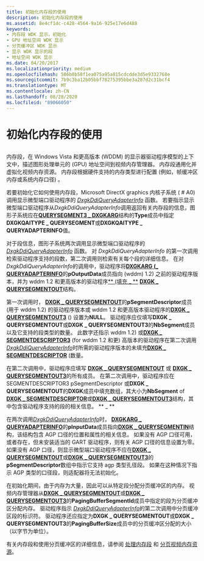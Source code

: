 ```yaml
---
title: 初始化内存段的使用
description: 初始化内存段的使用
ms.assetid: 8e4cf1dc-c428-4564-9a16-925e17e6d488
keywords:
- 内存段 WDK 显示，初始化
- GPU 地址空间 WDK 显示
- 分页缓冲区 WDK 显示
- 显示 WDK 显示的段
- 地址空间 WDK 显示
ms.date: 04/20/2017
ms.localizationpriority: medium
ms.openlocfilehash: 586b8b58f1ea075a95a815cdcdde3d5e9332768e
ms.sourcegitcommit: 7b9c3ba12b05bbf78275395bbe3a287d2c31bcf4
ms.translationtype: MT
ms.contentlocale: zh-CN
ms.lasthandoff: 08/28/2020
ms.locfileid: "89066050"
---
```

# <a name="initializing-use-of-memory-segments"></a>初始化内存段的使用


## <span id="ddk_initializing_use_of_memory_segments_gg"></span><span id="DDK_INITIALIZING_USE_OF_MEMORY_SEGMENTS_GG"></span>


内存段，在 Windows Vista 和更高版本 (WDDM) 的显示器驱动程序模型的上下文中，描述图形处理单元的 (GPU) 地址空间到视频内存管理器。 内存段通用化并虚拟化视频内存资源。 内存段根据硬件支持的内存类型进行配置 (例如，帧缓冲区内存或系统内存口径) 。

若要初始化它如何使用内存段，Microsoft DirectX graphics 内核子系统 ( # A0) 调用显示微型端口驱动程序的 [*DxgkDdiQueryAdapterInfo*](/windows-hardware/drivers/ddi/d3dkmddi/nc-d3dkmddi-dxgkddi_queryadapterinfo) 函数。 若要指示显示微型端口驱动程序从*DxgkDdiQueryAdapterInfo*调用返回有关内存段的信息，图形子系统应在[**QUERYSEGMENT3 \_ DXGKARG**](/windows-hardware/drivers/ddi/d3dkmddi/ns-d3dkmddi-_dxgkarg_queryadapterinfo)结构的**Type**成员中指定**DXGKQAITYPE \_ QUERYSEGMENT**或**DXGKQAITYPE \_ QUERYADAPTERINFO**值。

对于段信息，图形子系统两次调用显示微型端口驱动程序的 [*DxgkDdiQueryAdapterInfo*](/windows-hardware/drivers/ddi/d3dkmddi/nc-d3dkmddi-dxgkddi_queryadapterinfo) 函数。 对 *DxgkDdiQueryAdapterInfo* 的第一次调用检索驱动程序支持的段数，第二次调用则检索有关每个段的详细信息。 在对*DxgkDdiQueryAdapterInfo*的调用中，驱动程序将[**DXGKARG (\_ QUERYADAPTERINFO**](/windows-hardware/drivers/ddi/d3dkmddi/ns-d3dkmddi-_dxgkarg_queryadapterinfo)的**pOutputData**成员指向 (wddm) 1.2) 之前的驱动程序版本，并为 wddm 1.2 和更高版本的驱动程序[** (填充 \_ **](/windows-hardware/drivers/ddi/d3dkmddi/ns-d3dkmddi-_dxgk_querysegmentout) [**DXGK \_ QUERYSEGMENTOUT**](/windows-hardware/drivers/ddi/d3dkmddi/ns-d3dkmddi-_dxgk_querysegmentout3)结构。

第一次调用时， [**DXGK \_ QUERYSEGMENTOUT**](/windows-hardware/drivers/ddi/d3dkmddi/ns-d3dkmddi-_dxgk_querysegmentout)的**pSegmentDescriptor**成员 (用于 wddm 1.2) 的驱动程序版本或 wddm 1.2 和更高版本驱动程序的[**DXGK \_ QUERYSEGMENTOUT3**](/windows-hardware/drivers/ddi/d3dkmddi/ns-d3dkmddi-_dxgk_querysegmentout3) () 设置为**NULL**。 驱动程序应仅填写**DXGK \_ QUERYSEGMENTOUT**或**DXGK \_ QUERYSEGMENTOUT3**的**NbSegment**成员以及它支持的段类型的数量。 此数字还指示 wddm 1.2) 或[**DXGK \_ SEGMENTDESCRIPTOR3**](/windows-hardware/drivers/ddi/d3dkmddi/ns-d3dkmddi-_dxgk_segmentdescriptor3) (for wddm 1.2 和更) 高版本的驱动程序在第二次调用[*DxgkDdiQueryAdapterInfo*](/windows-hardware/drivers/ddi/d3dkmddi/nc-d3dkmddi-dxgkddi_queryadapterinfo)时所需的驱动程序版本的未填充[**DXGK \_ SEGMENTDESCRIPTOR**](/windows-hardware/drivers/ddi/d3dkmddi/ns-d3dkmddi-_dxgk_segmentdescriptor) (数量。

在第二次调用中，驱动程序应填写 [**DXGK \_ QUERYSEGMENTOUT**](/windows-hardware/drivers/ddi/d3dkmddi/ns-d3dkmddi-_dxgk_querysegmentout) 或 [**DXGK \_ QUERYSEGMENTOUT3**](/windows-hardware/drivers/ddi/d3dkmddi/ns-d3dkmddi-_dxgk_querysegmentout3)的所有成员。 在第二次调用中，驱动程序应在 SEGMENTDESCRIPTOR3 pSegmentDescriptor 或**DXGK \_ QUERYSEGMENTOUT**的**DXGK**成员中填充数组，其大小为**NbSegment** of [**DXGK \_ SEGMENTDESCRIPTOR**](/windows-hardware/drivers/ddi/d3dkmddi/ns-d3dkmddi-_dxgk_segmentdescriptor)或[**DXGK \_ QUERYSEGMENTOUT3**](/windows-hardware/drivers/ddi/d3dkmddi/ns-d3dkmddi-_dxgk_segmentdescriptor3)结构，其中包含驱动程序支持的段的相关信息。 ** \_ **

在两次调用[*DxgkDdiQueryAdapterInfo*](/windows-hardware/drivers/ddi/d3dkmddi/nc-d3dkmddi-dxgkddi_queryadapterinfo)时， [**DXGKARG \_ QUERYADAPTERINFO**](/windows-hardware/drivers/ddi/d3dkmddi/ns-d3dkmddi-_dxgkarg_queryadapterinfo)的**pInputData**成员指向[**DXGK \_ QUERYSEGMENTIN**](/windows-hardware/drivers/ddi/d3dkmddi/ns-d3dkmddi-_dxgk_querysegmentin)结构，该结构包含 AGP 口径的位置和属性的相关信息。 如果没有 AGP 口径可用，或者存在，但未安装适当的 GART 驱动程序，则有关 AGP 口径的信息设置为零。 如果没有 AGP 口径，则显示微型端口驱动程序不应在[**DXGK \_ QUERYSEGMENTOUT**](/windows-hardware/drivers/ddi/d3dkmddi/ns-d3dkmddi-_dxgk_querysegmentout)或[**DXGK \_ QUERYSEGMENTOUT3**](/windows-hardware/drivers/ddi/d3dkmddi/ns-d3dkmddi-_dxgk_querysegmentout3)的**pSegmentDescriptor**数组中指示它支持 agp 类型孔径段。 如果在这种情况下指示 AGP 类型的口径段，则适配器将无法初始化。

在初始化期间，由于内存为大量，因此可以从特定段分配分页缓冲区的内存。 视频内存管理器从[**DXGK \_ QUERYSEGMENTOUT**](/windows-hardware/drivers/ddi/d3dkmddi/ns-d3dkmddi-_dxgk_querysegmentout)或[**DXGK \_ QUERYSEGMENTOUT3**](/windows-hardware/drivers/ddi/d3dkmddi/ns-d3dkmddi-_dxgk_querysegmentout3)的**PagingBufferSegmentId**成员中指定的段为分页缓冲区分配内存。 驱动程序指示 [*DxgkDdiQueryAdapterInfo*](/windows-hardware/drivers/ddi/d3dkmddi/nc-d3dkmddi-dxgkddi_queryadapterinfo)的第二次调用中分页缓冲区段的标识符。 驱动程序还应指定为**DXGK \_ QUERYSEGMENTOUT**或**DXGK \_ QUERYSEGMENTOUT3**的**PagingBufferSize**成员中的分页缓冲区分配的大小（以字节为单位）。

有关内存段和使用分页缓冲区的详细信息，请参阅 [处理内存段](handling-memory-segments.md) 和 [分页视频内存资源](paging-video-memory-resources.md)。

 

